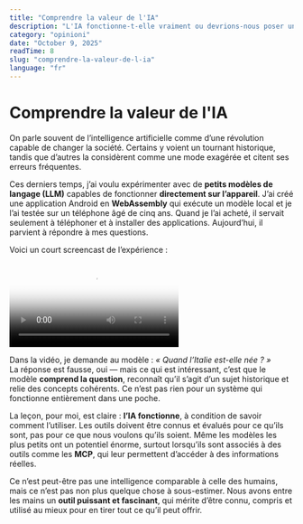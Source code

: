 ```yaml
---
title: "Comprendre la valeur de l'IA"
description: "L'IA fonctionne-t-elle vraiment ou devrions-nous poser une autre question ?"
category: "opinioni"
date: "October 9, 2025"
readTime: 8
slug: "comprendre-la-valeur-de-l-ia"
language: "fr"
---
```


# Comprendre la valeur de l'IA

On parle souvent de l’intelligence artificielle comme d’une révolution capable de changer la société. Certains y voient un tournant historique, tandis que d’autres la considèrent comme une mode exagérée et citent ses erreurs fréquentes.

Ces derniers temps, j’ai voulu expérimenter avec de **petits modèles de langage (LLM)** capables de fonctionner **directement sur l’appareil**. J’ai créé une application Android en **WebAssembly** qui exécute un modèle local et je l’ai testée sur un téléphone âgé de cinq ans. Quand je l’ai acheté, il servait seulement à téléphoner et à installer des applications. Aujourd’hui, il parvient à répondre à mes questions.

Voici un court screencast de l’expérience :

<video src="screencast.mp4" poster="screencast-llm-demo.jpg" controls></video>

Dans la vidéo, je demande au modèle : *« Quand l’Italie est-elle née ? »*  
La réponse est fausse, oui — mais ce qui est intéressant, c’est que le modèle **comprend la question**, reconnaît qu’il s’agit d’un sujet historique et relie des concepts cohérents. Ce n’est pas rien pour un système qui fonctionne entièrement dans une poche.

La leçon, pour moi, est claire : **l’IA fonctionne**, à condition de savoir comment l’utiliser. Les outils doivent être connus et évalués pour ce qu’ils sont, pas pour ce que nous voulons qu’ils soient. Même les modèles les plus petits ont un potentiel énorme, surtout lorsqu’ils sont associés à des outils comme les **MCP**, qui leur permettent d’accéder à des informations réelles.

Ce n’est peut-être pas une intelligence comparable à celle des humains, mais ce n’est pas non plus quelque chose à sous-estimer. Nous avons entre les mains un **outil puissant et fascinant**, qui mérite d’être connu, compris et utilisé au mieux pour en tirer tout ce qu’il peut offrir.
